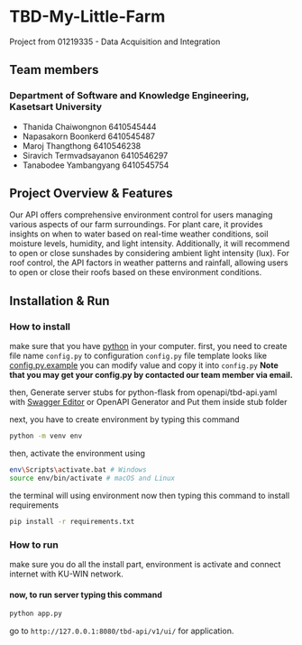 # TBD-My-Little-Farm
Project from 01219335 - Data Acquisition and Integration
## Team members 
### Department of Software and Knowledge Engineering, Kasetsart University
- Thanida Chaiwongnon 6410545444
- Napasakorn Boonkerd 6410545487
- Maroj Thangthong 6410546238
- Siravich Termvadsayanon 6410546297
- Tanabodee Yambangyang 6410545754

## Project Overview & Features
Our API offers comprehensive environment control for users managing various aspects of our farm surroundings. For plant care, it provides insights on when to water based on real-time weather conditions, soil moisture levels, humidity, and light intensity. Additionally, it will recommend to open or close sunshades by considering ambient light intensity (lux). For roof control, the API factors in weather patterns and rainfall, allowing users to open or close their roofs based on these environment conditions.

## Installation & Run

### How to install
make sure that you have [python](https://www.python.org/downloads/release/python-3913/) in your computer.
first, you need to create file name `config.py` to configuration
`config.py` file template looks like [config.py.example](config.py.example) you can modify value and copy it into `config.py`
**Note that you may get your config.py by contacted our team member via email.**

then, Generate server stubs for python-flask from openapi/tbd-api.yaml with [Swagger Editor](https://editor.swagger.io) or
OpenAPI Generator and Put them inside stub folder

next, you have to create environment by typing this command

```sh
python -m venv env
```

then, activate the environment using

```sh
env\Scripts\activate.bat # Windows
source env/bin/activate # macOS and Linux
```

the terminal will using environment now then typing this command to install requirements

```sh
pip install -r requirements.txt
```

### How to run

make sure you do all the install part, environment is activate and connect internet with KU-WIN network.

#### now, to run server typing this command

```sh
python app.py
```

go to `http://127.0.0.1:8080/tbd-api/v1/ui/` for application.
